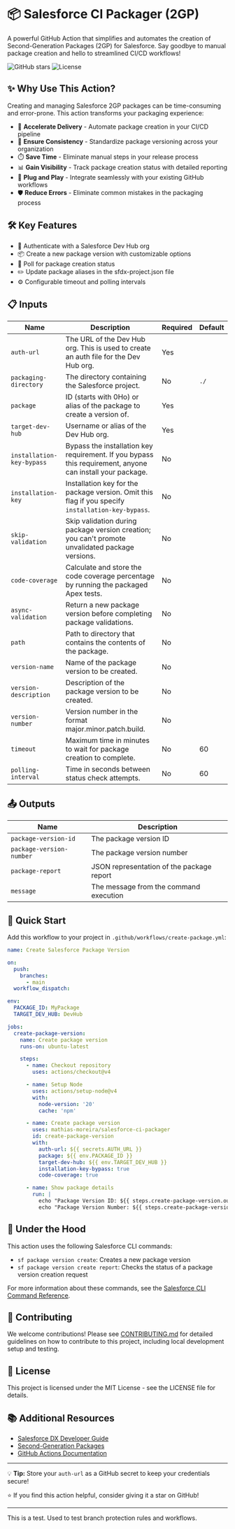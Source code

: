 # 📦 Salesforce CI Packager (2GP)

A powerful GitHub Action that simplifies and automates the creation of Second-Generation Packages (2GP) for Salesforce. Say goodbye to manual package creation and hello to streamlined CI/CD workflows!

![GitHub stars](https://img.shields.io/github/stars/mathias-moreira/salesforce-ci-packager?style=social)
![License](https://img.shields.io/badge/license-MIT-blue)

## ✨ Why Use This Action?

Creating and managing Salesforce 2GP packages can be time-consuming and error-prone. This action transforms your packaging experience:

- 🚀 **Accelerate Delivery** - Automate package creation in your CI/CD pipeline
- 🔄 **Ensure Consistency** - Standardize package versioning across your organization
- ⏱️ **Save Time** - Eliminate manual steps in your release process
- 📊 **Gain Visibility** - Track package creation status with detailed reporting
- 🔌 **Plug and Play** - Integrate seamlessly with your existing GitHub workflows
- 🛡️ **Reduce Errors** - Eliminate common mistakes in the packaging process

## 🛠️ Key Features

- 🔐 Authenticate with a Salesforce Dev Hub org
- 📦 Create a new package version with customizable options
- 🔄 Poll for package creation status
- ✏️ Update package aliases in the sfdx-project.json file
- ⚙️ Configurable timeout and polling intervals

## 📋 Inputs

| Name | Description | Required | Default |
|------|-------------|----------|---------|
| `auth-url` | The URL of the Dev Hub org. This is used to create an auth file for the Dev Hub org. | Yes | |
| `packaging-directory` | The directory containing the Salesforce project. | No | `./` |
| `package` | ID (starts with 0Ho) or alias of the package to create a version of. | Yes | |
| `target-dev-hub` | Username or alias of the Dev Hub org. | Yes | |
| `installation-key-bypass` | Bypass the installation key requirement. If you bypass this requirement, anyone can install your package. | No | |
| `installation-key` | Installation key for the package version. Omit this flag if you specify `installation-key-bypass`. | No | |
| `skip-validation` | Skip validation during package version creation; you can't promote unvalidated package versions. | No | |
| `code-coverage` | Calculate and store the code coverage percentage by running the packaged Apex tests. | No | |
| `async-validation` | Return a new package version before completing package validations. | No | |
| `path` | Path to directory that contains the contents of the package. | No | |
| `version-name` | Name of the package version to be created. | No | |
| `version-description` | Description of the package version to be created. | No | |
| `version-number` | Version number in the format major.minor.patch.build. | No | |
| `timeout` | Maximum time in minutes to wait for package creation to complete. | No | 60 |
| `polling-interval` | Time in seconds between status check attempts. | No | 60 |

## 📤 Outputs

| Name | Description |
|------|-------------|
| `package-version-id` | The package version ID |
| `package-version-number` | The package version number |
| `package-report` | JSON representation of the package report |
| `message` | The message from the command execution |

## 🚀 Quick Start

Add this workflow to your project in `.github/workflows/create-package.yml`:

```yaml
name: Create Salesforce Package Version

on:
  push:
    branches:
      - main
  workflow_dispatch:

env:
  PACKAGE_ID: MyPackage
  TARGET_DEV_HUB: DevHub

jobs:
  create-package-version:
    name: Create package version
    runs-on: ubuntu-latest

    steps:
      - name: Checkout repository
        uses: actions/checkout@v4

      - name: Setup Node
        uses: actions/setup-node@v4
        with:
          node-version: '20'
          cache: 'npm'

      - name: Create package version
        uses: mathias-moreira/salesforce-ci-packager
        id: create-package-version
        with:
          auth-url: ${{ secrets.AUTH_URL }}
          package: ${{ env.PACKAGE_ID }}
          target-dev-hub: ${{ env.TARGET_DEV_HUB }}
          installation-key-bypass: true
          code-coverage: true

      - name: Show package details
        run: |
          echo "Package Version ID: ${{ steps.create-package-version.outputs.package-version-id }}"
          echo "Package Version Number: ${{ steps.create-package-version.outputs.package-version-number }}"
```

## 🔧 Under the Hood

This action uses the following Salesforce CLI commands:

- `sf package version create`: Creates a new package version
- `sf package version create report`: Checks the status of a package version creation request

For more information about these commands, see the [Salesforce CLI Command Reference](https://developer.salesforce.com/docs/atlas.en-us.sfdx_cli_reference.meta/sfdx_cli_reference/cli_reference_package_commands.htm).

## 👥 Contributing

We welcome contributions! Please see [CONTRIBUTING.md](CONTRIBUTING.md) for detailed guidelines on how to contribute to this project, including local development setup and testing.

## 📄 License

This project is licensed under the MIT License - see the LICENSE file for details.

## 📚 Additional Resources

- [Salesforce DX Developer Guide](https://developer.salesforce.com/docs/atlas.en-us.sfdx_dev.meta/sfdx_dev/sfdx_dev_intro.htm)
- [Second-Generation Packages](https://developer.salesforce.com/docs/atlas.en-us.sfdx_dev.meta/sfdx_dev/sfdx_dev_dev2gp.htm)
- [GitHub Actions Documentation](https://docs.github.com/en/actions)

---

💡 **Tip:** Store your `auth-url` as a GitHub secret to keep your credentials secure!

⭐ If you find this action helpful, consider giving it a star on GitHub!

---
This is a test. Used to test branch protection rules and workflows.